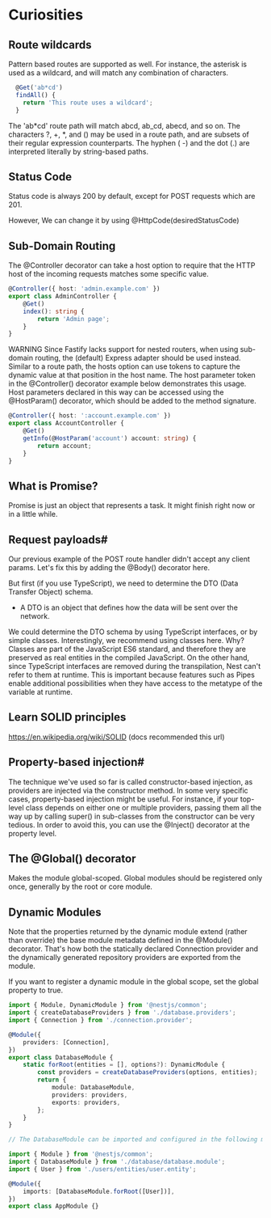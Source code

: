 # Curiosities

## Route wildcards

Pattern based routes are supported as well. For instance, the asterisk is used as a wildcard, and will match any combination of characters.

```ts
  @Get('ab*cd')
  findAll() {
    return 'This route uses a wildcard';
  }
```

The 'ab\*cd' route path will match abcd, ab_cd, abecd, and so on. The characters ?, +, \*, and () may be used in a route path, and are subsets of their regular expression counterparts. The hyphen ( -) and the dot (.) are interpreted literally by string-based paths.

## Status Code

Status code is always 200 by default, except for POST requests which are 201.

However, We can change it by using @HttpCode(desiredStatusCode)

## Sub-Domain Routing

The @Controller decorator can take a host option to require that the HTTP host of the incoming requests matches some specific value.

```ts
@Controller({ host: 'admin.example.com' })
export class AdminController {
    @Get()
    index(): string {
        return 'Admin page';
    }
}
```

WARNING
Since Fastify lacks support for nested routers, when using sub-domain routing, the (default) Express adapter should be used instead.
Similar to a route path, the hosts option can use tokens to capture the dynamic value at that position in the host name. The host parameter token in the @Controller() decorator example below demonstrates this usage. Host parameters declared in this way can be accessed using the @HostParam() decorator, which should be added to the method signature.

```ts
@Controller({ host: ':account.example.com' })
export class AccountController {
    @Get()
    getInfo(@HostParam('account') account: string) {
        return account;
    }
}
```

## What is Promise?

Promise is just an object that represents a task. It might finish right now or in a little while.

## Request payloads#

Our previous example of the POST route handler didn't accept any client params. Let's fix this by adding the @Body() decorator here.

But first (if you use TypeScript), we need to determine the DTO (Data Transfer Object) schema.

-   A DTO is an object that defines how the data will be sent over the network.

We could determine the DTO schema by using TypeScript interfaces, or by simple classes. Interestingly, we recommend using classes here. Why? Classes are part of the JavaScript ES6 standard, and therefore they are preserved as real entities in the compiled JavaScript. On the other hand, since TypeScript interfaces are removed during the transpilation, Nest can't refer to them at runtime. This is important because features such as Pipes enable additional possibilities when they have access to the metatype of the variable at runtime.

## Learn SOLID principles

https://en.wikipedia.org/wiki/SOLID (docs recommended this url)

## Property-based injection#

The technique we've used so far is called constructor-based injection, as providers are injected via the constructor method. In some very specific cases, property-based injection might be useful. For instance, if your top-level class depends on either one or multiple providers, passing them all the way up by calling super() in sub-classes from the constructor can be very tedious. In order to avoid this, you can use the @Inject() decorator at the property level.

## The @Global() decorator

Makes the module global-scoped. Global modules should be registered only once, generally by the root or core module.

## Dynamic Modules

Note that the properties returned by the dynamic module extend (rather than override) the base module metadata defined in the @Module() decorator. That's how both the statically declared Connection provider and the dynamically generated repository providers are exported from the module.

If you want to register a dynamic module in the global scope, set the global property to true.

```ts
import { Module, DynamicModule } from '@nestjs/common';
import { createDatabaseProviders } from './database.providers';
import { Connection } from './connection.provider';

@Module({
    providers: [Connection],
})
export class DatabaseModule {
    static forRoot(entities = [], options?): DynamicModule {
        const providers = createDatabaseProviders(options, entities);
        return {
            module: DatabaseModule,
            providers: providers,
            exports: providers,
        };
    }
}

// The DatabaseModule can be imported and configured in the following manner:

import { Module } from '@nestjs/common';
import { DatabaseModule } from './database/database.module';
import { User } from './users/entities/user.entity';

@Module({
    imports: [DatabaseModule.forRoot([User])],
})
export class AppModule {}
```
